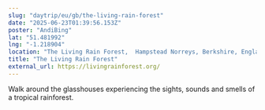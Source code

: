 ```yaml
---
slug: "daytrip/eu/gb/the-living-rain-forest"
date: "2025-06-23T01:39:56.153Z"
poster: "AndiBing"
lat: "51.481992"
lng: "-1.218904"
location: "The Living Rain Forest,  Hampstead Norreys, Berkshire, England, RG18 0TN, United Kingdom"
title: "The Living Rain Forest"
external_url: https://livingrainforest.org/
---
```

Walk around the glasshouses experiencing the sights, sounds and smells of a tropical rainforest. 